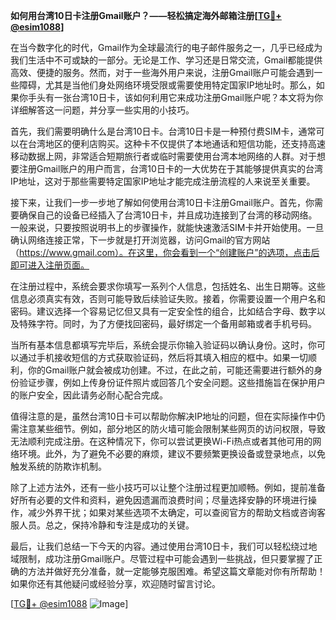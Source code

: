 **如何用台湾10日卡注册Gmail账户？——轻松搞定海外邮箱注册[[TG💪+ @esim1088](https://t.me/s/esim1088)]**

在当今数字化的时代，Gmail作为全球最流行的电子邮件服务之一，几乎已经成为我们生活中不可或缺的一部分。无论是工作、学习还是日常交流，Gmail都能提供高效、便捷的服务。然而，对于一些海外用户来说，注册Gmail账户可能会遇到一些障碍，尤其是当他们身处网络环境受限或需要使用特定国家IP地址时。那么，如果你手头有一张台湾10日卡，该如何利用它来成功注册Gmail账户呢？本文将为你详细解答这一问题，并分享一些实用的小技巧。

首先，我们需要明确什么是台湾10日卡。台湾10日卡是一种预付费SIM卡，通常可以在台湾地区的便利店购买。这种卡不仅提供了本地通话和短信功能，还支持高速移动数据上网，非常适合短期旅行者或临时需要使用台湾本地网络的人群。对于想要注册Gmail账户的用户而言，台湾10日卡的一大优势在于其能够提供真实的台湾IP地址，这对于那些需要特定国家IP地址才能完成注册流程的人来说至关重要。

接下来，让我们一步一步地了解如何使用台湾10日卡注册Gmail账户。首先，你需要确保自己的设备已经插入了台湾10日卡，并且成功连接到了台湾的移动网络。一般来说，只要按照说明书上的步骤操作，就能快速激活SIM卡并开始使用。一旦确认网络连接正常，下一步就是打开浏览器，访问Gmail的官方网站（https://www.gmail.com）。在这里，你会看到一个“创建账户”的选项，点击后即可进入注册页面。

在注册过程中，系统会要求你填写一系列个人信息，包括姓名、出生日期等。这些信息必须真实有效，否则可能导致后续验证失败。接着，你需要设置一个用户名和密码。建议选择一个容易记忆但又具有一定安全性的组合，比如结合字母、数字以及特殊字符。同时，为了方便找回密码，最好绑定一个备用邮箱或者手机号码。

当所有基本信息都填写完毕后，系统会提示你输入验证码以确认身份。这时，你可以通过手机接收短信的方式获取验证码，然后将其填入相应的框中。如果一切顺利，你的Gmail账户就会被成功创建。不过，在此之前，可能还需要进行额外的身份验证步骤，例如上传身份证件照片或回答几个安全问题。这些措施旨在保护用户的账户安全，因此请务必耐心配合完成。

值得注意的是，虽然台湾10日卡可以帮助你解决IP地址的问题，但在实际操作中仍需注意某些细节。例如，部分地区的防火墙可能会限制某些网页的访问权限，导致无法顺利完成注册。在这种情况下，你可以尝试更换Wi-Fi热点或者其他可用的网络环境。此外，为了避免不必要的麻烦，建议不要频繁更换设备或登录地点，以免触发系统的防欺诈机制。

除了上述方法外，还有一些小技巧可以让整个注册过程更加顺畅。例如，提前准备好所有必要的文件和资料，避免因遗漏而浪费时间；尽量选择安静的环境进行操作，减少外界干扰；如果对某些选项不太确定，可以查阅官方的帮助文档或咨询客服人员。总之，保持冷静和专注是成功的关键。

最后，让我们总结一下今天的内容。通过使用台湾10日卡，我们可以轻松绕过地域限制，成功注册Gmail账户。尽管过程中可能会遇到一些挑战，但只要掌握了正确的方法并做好充分准备，就一定能够克服困难。希望这篇文章能对你有所帮助！如果你还有其他疑问或经验分享，欢迎随时留言讨论。

[[TG💪+ @esim1088](https://t.me/s/esim1088) ![Image](https://i.postimg.cc/4NQfJmqS/Snipaste-2025-05-13-00-14-12.png)]